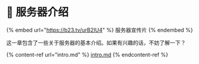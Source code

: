 # 🚀 服务器介绍

{% embed url="https://b23.tv/urB2IU4" %}
服务器宣传片
{% endembed %}

这一章包含了一些关于服务器的基本介绍。如果有兴趣的话，不妨了解一下？

{% content-ref url="intro.md" %}
[intro.md](intro.md)
{% endcontent-ref %}
